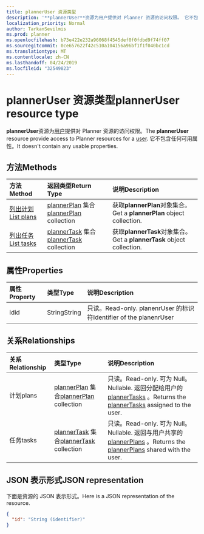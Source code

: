 ```yaml
---
title: plannerUser 资源类型
description: '**plannerUser**资源为用户提供对 Planner 资源的访问权限。 它不包含任何可用属性。'
localization_priority: Normal
author: TarkanSevilmis
ms.prod: planner
ms.openlocfilehash: b73e422e232a96068f4545def0f0fdbd9f74ff07
ms.sourcegitcommit: 0ce657622f42c510a104156a96bf1f1f040bc1cd
ms.translationtype: MT
ms.contentlocale: zh-CN
ms.lasthandoff: 04/24/2019
ms.locfileid: "32549823"
---
```

# <a name="planneruser-resource-type"></a><span data-ttu-id="f2cc5-104">plannerUser 资源类型</span><span class="sxs-lookup"><span data-stu-id="f2cc5-104">plannerUser resource type</span></span>

<span data-ttu-id="f2cc5-105">**plannerUser**资源为[用户](user.md)提供对 Planner 资源的访问权限。</span><span class="sxs-lookup"><span data-stu-id="f2cc5-105">The **plannerUser** resource provide access to Planner resources for a [user](user.md).</span></span> <span data-ttu-id="f2cc5-106">它不包含任何可用属性。</span><span class="sxs-lookup"><span data-stu-id="f2cc5-106">It doesn't contain any usable properties.</span></span>


## <a name="methods"></a><span data-ttu-id="f2cc5-107">方法</span><span class="sxs-lookup"><span data-stu-id="f2cc5-107">Methods</span></span>

| <span data-ttu-id="f2cc5-108">方法</span><span class="sxs-lookup"><span data-stu-id="f2cc5-108">Method</span></span>           | <span data-ttu-id="f2cc5-109">返回类型</span><span class="sxs-lookup"><span data-stu-id="f2cc5-109">Return Type</span></span>    |<span data-ttu-id="f2cc5-110">说明</span><span class="sxs-lookup"><span data-stu-id="f2cc5-110">Description</span></span>|
|:---------------|:--------|:----------|
|[<span data-ttu-id="f2cc5-111">列出计划</span><span class="sxs-lookup"><span data-stu-id="f2cc5-111">List plans</span></span>](../api/planneruser-list-plans.md) |<span data-ttu-id="f2cc5-112">[plannerPlan](plannerplan.md) 集合</span><span class="sxs-lookup"><span data-stu-id="f2cc5-112">[plannerPlan](plannerplan.md) collection</span></span>| <span data-ttu-id="f2cc5-113">获取**plannerPlan**对象集合。</span><span class="sxs-lookup"><span data-stu-id="f2cc5-113">Get a **plannerPlan** object collection.</span></span>|
|[<span data-ttu-id="f2cc5-114">列出任务</span><span class="sxs-lookup"><span data-stu-id="f2cc5-114">List tasks</span></span>](../api/planneruser-list-tasks.md) |<span data-ttu-id="f2cc5-115">[plannerTask](plannertask.md) 集合</span><span class="sxs-lookup"><span data-stu-id="f2cc5-115">[plannerTask](plannertask.md) collection</span></span>| <span data-ttu-id="f2cc5-116">获取**plannerTask**对象集合。</span><span class="sxs-lookup"><span data-stu-id="f2cc5-116">Get a **plannerTask** object collection.</span></span>|

## <a name="properties"></a><span data-ttu-id="f2cc5-117">属性</span><span class="sxs-lookup"><span data-stu-id="f2cc5-117">Properties</span></span>
| <span data-ttu-id="f2cc5-118">属性</span><span class="sxs-lookup"><span data-stu-id="f2cc5-118">Property</span></span>     | <span data-ttu-id="f2cc5-119">类型</span><span class="sxs-lookup"><span data-stu-id="f2cc5-119">Type</span></span>   |<span data-ttu-id="f2cc5-120">说明</span><span class="sxs-lookup"><span data-stu-id="f2cc5-120">Description</span></span>|
|:---------------|:--------|:----------|
|<span data-ttu-id="f2cc5-121">id</span><span class="sxs-lookup"><span data-stu-id="f2cc5-121">id</span></span>|<span data-ttu-id="f2cc5-122">String</span><span class="sxs-lookup"><span data-stu-id="f2cc5-122">String</span></span>| <span data-ttu-id="f2cc5-123">只读。</span><span class="sxs-lookup"><span data-stu-id="f2cc5-123">Read-only.</span></span> <span data-ttu-id="f2cc5-124">planenrUser 的标识符</span><span class="sxs-lookup"><span data-stu-id="f2cc5-124">Identifier of the planenrUser</span></span>|

## <a name="relationships"></a><span data-ttu-id="f2cc5-125">关系</span><span class="sxs-lookup"><span data-stu-id="f2cc5-125">Relationships</span></span>
| <span data-ttu-id="f2cc5-126">关系</span><span class="sxs-lookup"><span data-stu-id="f2cc5-126">Relationship</span></span> | <span data-ttu-id="f2cc5-127">类型</span><span class="sxs-lookup"><span data-stu-id="f2cc5-127">Type</span></span>   |<span data-ttu-id="f2cc5-128">说明</span><span class="sxs-lookup"><span data-stu-id="f2cc5-128">Description</span></span>|
|:---------------|:--------|:----------|
|<span data-ttu-id="f2cc5-129">计划</span><span class="sxs-lookup"><span data-stu-id="f2cc5-129">plans</span></span>|<span data-ttu-id="f2cc5-130">[plannerPlan](plannerplan.md) 集合</span><span class="sxs-lookup"><span data-stu-id="f2cc5-130">[plannerPlan](plannerplan.md) collection</span></span>| <span data-ttu-id="f2cc5-131">只读。</span><span class="sxs-lookup"><span data-stu-id="f2cc5-131">Read-only.</span></span> <span data-ttu-id="f2cc5-132">可为 Null。</span><span class="sxs-lookup"><span data-stu-id="f2cc5-132">Nullable.</span></span> <span data-ttu-id="f2cc5-133">返回分配给用户的[plannerTasks](plannertask.md) 。</span><span class="sxs-lookup"><span data-stu-id="f2cc5-133">Returns the [plannerTasks](plannertask.md) assigned to the user.</span></span>|
|<span data-ttu-id="f2cc5-134">任务</span><span class="sxs-lookup"><span data-stu-id="f2cc5-134">tasks</span></span>|<span data-ttu-id="f2cc5-135">[plannerTask](plannertask.md) 集合</span><span class="sxs-lookup"><span data-stu-id="f2cc5-135">[plannerTask](plannertask.md) collection</span></span>| <span data-ttu-id="f2cc5-136">只读。</span><span class="sxs-lookup"><span data-stu-id="f2cc5-136">Read-only.</span></span> <span data-ttu-id="f2cc5-137">可为 Null。</span><span class="sxs-lookup"><span data-stu-id="f2cc5-137">Nullable.</span></span> <span data-ttu-id="f2cc5-138">返回与用户共享的[plannerPlans](plannerplan.md) 。</span><span class="sxs-lookup"><span data-stu-id="f2cc5-138">Returns the [plannerPlans](plannerplan.md) shared with the user.</span></span>|

## <a name="json-representation"></a><span data-ttu-id="f2cc5-139">JSON 表示形式</span><span class="sxs-lookup"><span data-stu-id="f2cc5-139">JSON representation</span></span>
<span data-ttu-id="f2cc5-140">下面是资源的 JSON 表示形式。</span><span class="sxs-lookup"><span data-stu-id="f2cc5-140">Here is a JSON representation of the resource.</span></span>

<!-- {
  "blockType": "resource",
  "baseType": "microsoft.graph.entity",
  "optionalProperties": [

  ],
  "@odata.type": "microsoft.graph.plannerUser"
}-->

```json
{
  "id": "String (identifier)"
}

```

<!-- uuid: 8fcb5dbc-d5aa-4681-8e31-b001d5168d79
2015-10-25 14:57:30 UTC -->
<!-- {
  "type": "#page.annotation",
  "description": "plannerUser resource",
  "keywords": "",
  "section": "documentation",
  "tocPath": ""
}-->
